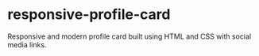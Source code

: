 # responsive-profile-card
Responsive and modern profile card built using HTML and CSS with social media links.
